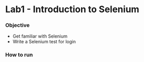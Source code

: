 # Lab1 - Introduction to Selenium

### Objective
  * Get familiar with Selenium
  * Write a Selenium test for login

### How to run
